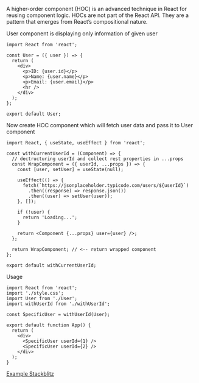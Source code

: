 A higher-order component (HOC) is an advanced technique in React for reusing component logic. HOCs are not part of the React API. They are a pattern that emerges from React’s
 compositional nature.

User component is displaying only information of given user
```
import React from 'react';

const User = ({ user }) => {
  return (
    <div>
      <p>ID: {user.id}</p>
      <p>Name: {user.name}</p>
      <p>Email: {user.email}</p>
      <hr />
    </div>
  );
};

export default User;
```

Now create HOC component which will fetch user data and pass it to User component
```
import React, { useState, useEffect } from 'react';

const withCurrentUserId = (Component) => {
  // dectructuring userId and collect rest properties in ...props
  const WrapComponent = ({ userId, ...props }) => {
    const [user, setUser] = useState(null);

    useEffect(() => {
      fetch(`https://jsonplaceholder.typicode.com/users/${userId}`)
        .then((response) => response.json())
        .then((user) => setUser(user));
    }, []);

    if (!user) {
      return 'Loading...';
    }

    return <Component {...props} user={user} />;
  };

  return WrapComponent; // <-- return wrapped component
};

export default withCurrentUserId;
```

Usage

```
import React from 'react';
import './style.css';
import User from './User';
import withUserId from './withUserId';

const SpecificUser = withUserId(User);

export default function App() {
  return (
    <div>
      <SpecificUser userId={1} />
      <SpecificUser userId={2} />
    </div>
  );
}
```
[Example Stackblitz](https://stackblitz.com/edit/a-react-hoc?file=src/App.js)

